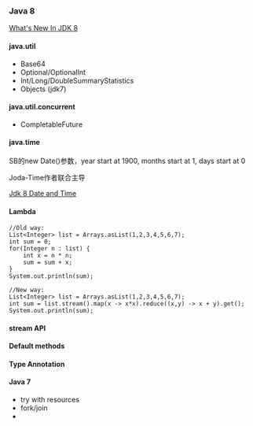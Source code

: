 ### Java 8

[What's New In JDK 8](http://www.oracle.com/technetwork/java/javase/8-whats-new-2157071.html)

#### java.util
* Base64
* Optional/OptionalInt
* Int/Long/DoubleSummaryStatistics
* Objects (jdk7)

#### java.util.concurrent
* CompletableFuture

#### java.time
SB的new Date()参数，year start at 1900, months start at 1, days start at 0

Joda-Time作者联合主导

[Jdk 8 Date and Time](http://www.oracle.com/technetwork/articles/java/jf14-date-time-2125367.html)

#### Lambda

```
//Old way:
List<Integer> list = Arrays.asList(1,2,3,4,5,6,7);
int sum = 0;
for(Integer n : list) {
    int x = n * n;
    sum = sum + x;
}
System.out.println(sum);

//New way:
List<Integer> list = Arrays.asList(1,2,3,4,5,6,7);
int sum = list.stream().map(x -> x*x).reduce((x,y) -> x + y).get();
System.out.println(sum);
```

#### stream API

#### Default methods

#### Type Annotation

#### Java 7
* try with resources
* fork/join
* 
